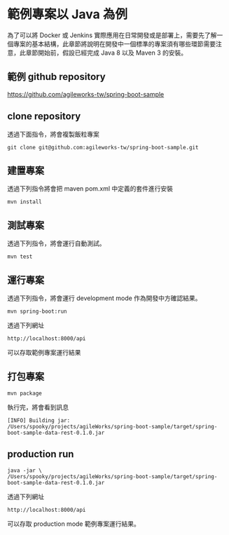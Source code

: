 # 範例專案以 Java 為例

為了可以將 Docker 或 Jenkins 實際應用在日常開發或是部署上，需要先了解一個專案的基本結構，此章節將說明在開發中一個標準的專案須有哪些環節需要注意，此章節開始前，假設已經完成 Java 8 以及 Maven 3 的安裝。

## 範例 github repository

<https://github.com/agileworks-tw/spring-boot-sample>

## clone repository

透過下面指令，將會複製飯粒專案

`git clone git@github.com:agileworks-tw/spring-boot-sample.git`

## 建置專案

透過下列指令將會把 maven pom.xml 中定義的套件進行安裝

`mvn install`

## 測試專案

透過下列指令，將會運行自動測試。

`mvn test`

## 運行專案

透過下列指令，將會運行 development mode 作為開發中方確認結果。

`mvn spring-boot:run`

透過下列網址

`http://localhost:8000/api`

可以存取範例專案運行結果

## 打包專案

`mvn package`

執行完，將會看到訊息

```
[INFO] Building jar:
/Users/spooky/projects/agileWorks/spring-boot-sample/target/spring-boot-sample-data-rest-0.1.0.jar
```

## production run

```
java -jar \
/Users/spooky/projects/agileWorks/spring-boot-sample/target/spring-boot-sample-data-rest-0.1.0.jar
```

透過下列網址

`http://localhost:8000/api`

可以存取 production mode 範例專案運行結果。
